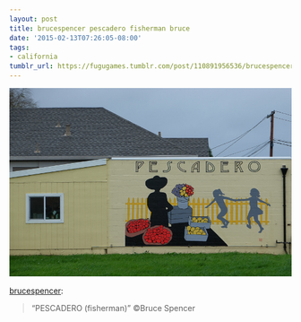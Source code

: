 ```yaml
---
layout: post
title: brucespencer pescadero fisherman bruce
date: '2015-02-13T07:26:05-08:00'
tags:
- california
tumblr_url: https://fugugames.tumblr.com/post/110891956536/brucespencer-pescadero-fisherman-bruce
---
```

 ![](/tumblr_files/tumblr_njphstNRGQ1u61itco1_1280.jpg)  

[brucespencer](http://brucespencer.tumblr.com/post/110888445575/pescadero-fisherman-c-bruce-spencer):

> “PESCADERO (fisherman)” ©Bruce Spencer

